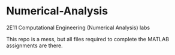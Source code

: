 # Numerical-Analysis
2E11 Computational Engineering (Numerical Analysis) labs

This repo is a mess, but all files required to complete the MATLAB assignments are there.
